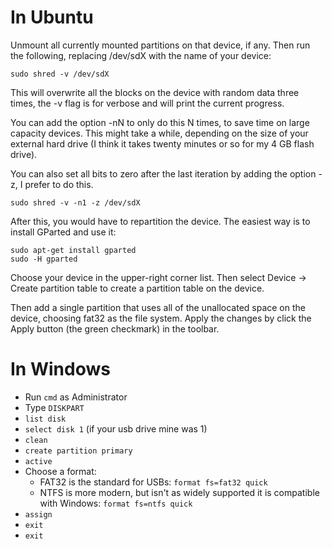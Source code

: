 # In Ubuntu 
Unmount all currently mounted partitions on that device, if any. Then run the following, replacing /dev/sdX with the name of your device:

`sudo shred -v /dev/sdX`

This will overwrite all the blocks on the device with random data three times, the -v flag is for verbose and will print the current progress.

You can add the option -nN to only do this N times, to save time on large capacity devices. This might take a while, depending on the size of your external hard drive (I think it takes twenty minutes or so for my 4 GB flash drive).

You can also set all bits to zero after the last iteration by adding the option -z, I prefer to do this.

`sudo shred -v -n1 -z /dev/sdX`

After this, you would have to repartition the device. The easiest way is to install GParted and use it:

`sudo apt-get install gparted` <br/>
`sudo -H gparted`

Choose your device in the upper-right corner list. Then select Device -> Create partition table to create a partition table on the device.

Then add a single partition that uses all of the unallocated space on the device, choosing fat32 as the file system. Apply the changes by click the Apply button (the green checkmark) in the toolbar.

# In Windows
- Run `cmd` as Administrator <br/>
- Type `DISKPART`<br/>
- `list disk`<br/>
- `select disk 1` (if your usb drive mine was 1)<br/>
- `clean`<br/>
- `create partition primary`<br/>
- `active`<br/>
- Choose a format:<br/>
  - FAT32 is the standard for USBs: `format fs=fat32 quick`<br/>
  - NTFS is more modern, but isn't as widely supported it is compatible with Windows: `format fs=ntfs quick`<br/>
- `assign`<br/>
- `exit`<br/>
- `exit`<br/>
